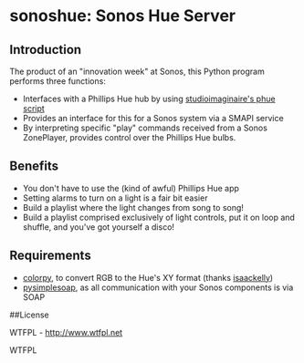 # sonoshue: Sonos Hue Server

## Introduction

The product of an "innovation week" at Sonos, this Python program performs three functions:
* Interfaces with a Phillips Hue hub by using [studioimaginaire's phue script](https://github.com/studioimaginaire/phue)
* Provides an interface for this for a Sonos system via a SMAPI service
* By interpreting specific "play" commands received from a Sonos ZonePlayer, provides control over the Phillips Hue bulbs.

## Benefits

* You don't have to use the (kind of awful) Phillips Hue app
* Setting alarms to turn on a light is a fair bit easier
* Build a playlist where the light changes from song to song!
* Build a playlist comprised exclusively of light controls, put it on loop and shuffle, and you've got yourself a disco!

## Requirements

* [colorpy](http://markkness.net/colorpy/ColorPy.html), to convert RGB to the Hue's XY format (thanks [isaackelly](https://github.com/issackelly/python-hue))
* [pysimplesoap](https://code.google.com/p/pysimplesoap/), as all communication with your Sonos components is via SOAP

##License

WTFPL - http://www.wtfpl.net

<a href="http://www.wtfpl.net/"><img src="http://www.wtfpl.net/wp-content/uploads/2012/12/wtfpl-badge-4.png" width="80" height="15" alt="WTFPL" /></a>
